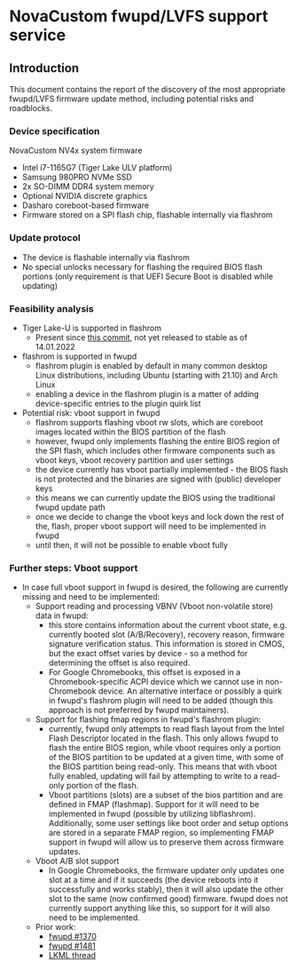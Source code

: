 # NovaCustom fwupd/LVFS support service

## Introduction

This document contains the report of the discovery of the most appropriate
fwupd/LVFS firmware update method, including potential risks and roadblocks.

### Device specification

NovaCustom NV4x system firmware

- Intel i7-1165G7 (Tiger Lake ULV platform)
- Samsung 980PRO NVMe SSD
- 2x SO-DIMM DDR4 system memory
- Optional NVIDIA discrete graphics
- Dasharo coreboot-based firmware
- Firmware stored on a SPI flash chip, flashable internally via flashrom

### Update protocol

- The device is flashable internally via flashrom
- No special unlocks necessary for flashing the required BIOS flash portions
  (only requirement is that UEFI Secure Boot is disabled while updating)

### Feasibility analysis

- Tiger Lake-U is supported in flashrom
    + Present since [this commit](https://github.com/flashrom/flashrom/commit/93b01904db607ef8169047e68e376dcda1bd7fbe),
      not yet released to stable as of 14.01.2022
- flashrom is supported in fwupd
    + flashrom plugin is enabled by default in many common desktop Linux
      distributions, including Ubuntu (starting with 21.10) and Arch Linux
    + enabling a device in the flashrom plugin is a matter of adding
      device-specific entries to the plugin quirk list
- Potential risk: vboot support in fwupd
    + flashrom supports flashing vboot rw slots, which are coreboot images
      located within the BIOS partition of the flash
    + however, fwupd only implements flashing the entire BIOS region of the SPI
      flash, which includes other firmware components such as vboot keys,
      vboot recovery partition and user settings
    + the device currently has vboot partially implemented - the BIOS flash
      is not protected and the binaries are signed with (public) developer keys
    + this means we can currently update the BIOS using the traditional fwupd
      update path
    + once we decide to change the vboot keys and lock down the rest of the,
      flash, proper vboot support will need to be implemented in fwupd
    + until then, it will not be possible to enable vboot fully

### Further steps: Vboot support

- In case full vboot support in fwupd is desired, the following are currently
  missing and need to be implemented:
    + Support reading and processing VBNV (Vboot non-volatile store) data in
      fwupd:
        - this store contains information about the current vboot state,
          e.g. currently booted slot (A/B/Recovery), recovery reason, firmware
          signature verification status. This information is stored in CMOS, but
          the exact offset varies by device - so a method for determining the offset
          is also required.
        - For Google Chromebooks, this offset is exposed in a Chromebook-specific
          ACPI device which we cannot use in non-Chromebook device. An alternative
          interface or possibly a quirk in fwupd's flashrom plugin will need to be
          added (though this approach is not preferred by fwupd maintainers).
    + Support for flashing fmap regions in fwupd's flashrom plugin:
        - currently,
          fwupd only attempts to read flash layout from the Intel Flash Descriptor
          located in the flash. This only allows fwupd to flash the entire BIOS
          region, while vboot requires only a portion of the BIOS partition to be
          updated at a given time, with some of the BIOS partition being read-only.
          This means that with vboot fully enabled, updating will fail by attempting
          to write to a read-only portion of the flash.
        - Vboot partitions (slots) are a subset of the bios partition and are defined
          in FMAP (flashmap). Support for it will need to be implemented in fwupd
          (possible by utilizing libflashrom).
          Additionally, some user settings like boot order and setup options are
          stored in a separate FMAP region, so implementing FMAP support in fwupd
          will allow us to preserve them across firmware updates.
    + Vboot A/B slot support
        - In Google Chromebooks, the firmware updater
          only updates one slot at a time and if it succeeds (the device reboots
          into it successfully and works stably), then it will also update the other
          slot to the same (now confirmed good) firmware. fwupd does not currently
          support anything like this, so support for it will also need to be
          implemented.
    + Prior work:
        - [fwupd #1370](https://github.com/fwupd/fwupd/pull/1370)
        - [fwupd #1481](https://github.com/fwupd/fwupd/pull/1481)
        - [LKML thread](https://lkml.org/lkml/2019/11/28/291)
